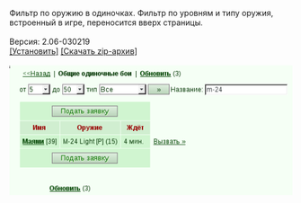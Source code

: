 Фильтр по оружию в одиночках. Фильтр по уровням и типу оружия, встроенный в игре, переносится вверх страницы.
<br>
<br>
Версия: 2.06-030219
<br>
[[Установить]](https://raw.githubusercontent.com/MyRequiem/comfortablePlayingInGW/master/separatedScripts/FilterWarlistOne2One/filterWarlistOne2One.user.js) [[Скачать zip-архив]](https://raw.githubusercontent.com/MyRequiem/comfortablePlayingInGW/master/separatedScripts/FilterWarlistOne2One/filterWarlistOne2One.user.js.zip)
<br>
<br>
![FilterWarlistOne2One](https://raw.githubusercontent.com/MyRequiem/comfortablePlayingInGW/master/imgs/FilterWarlistOne2One/screen.png)
<br>
